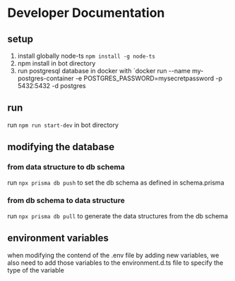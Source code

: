 # Developer Documentation

## setup
1. install globally node-ts `npm install -g node-ts` 
2. npm install in bot directory
3. run postgresql database in docker with 
`docker run --name my-postgres-container -e POSTGRES_PASSWORD=mysecretpassword -p 5432:5432 -d postgres

## run
run `npm run start-dev` in bot directory

## modifying the database
### from data structure to db schema
run `npx prisma db push`  to set the db schema as defined in schema.prisma
### from db schema to data structure
run `npx prisma db pull` to generate the data structures from the db schema

## environment variables
when modifying the contend of the .env file by adding new variables, we also need to add those variables to the environment.d.ts file to specify the type of the variable
